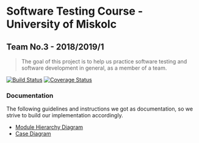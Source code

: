 # Software Testing Course - University of Miskolc
## Team No.3 - 2018/2019/1

>The goal of this project is to help us practice software testing and software development in general, as a member of a team.

[![Build Status](https://travis-ci.org/djavorek/software-testing.svg?branch=master)](https://travis-ci.org/djavorek/software-testing)
[![Coverage Status](https://coveralls.io/repos/github/djavorek/software-testing/badge.svg?branch=master&kill_cache=1)](https://coveralls.io/github/djavorek/software-testing?branch=master&kill_cache=1)

### Documentation

The following guidelines and instructions we got as documentation, so we strive to build our implementation accordingly.

- [Module Hierarchy Diagram](https://github.com/djavorek/software-testing/blob/master/docs/module-hierarchy.JPG)
- [Case Diagram](https://github.com/djavorek/software-testing/blob/master/docs/case-diagram.jpg)
